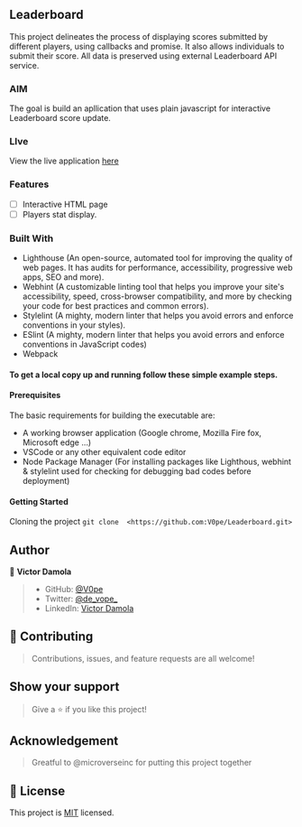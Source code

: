 ## Leaderboard
This project delineates the process of displaying scores submitted by different players, using callbacks and promise. It also allows individuals to submit their score. All data is preserved using external Leaderboard API service. 

### AIM
The goal is build an apllication that uses plain javascript for interactive Leaderboard score update. 

### LIve
View the live application [here](https://v0pe.github.io/Leaderboard/)

### Features 
- [ ] Interactive HTML page
- [ ] Players stat display. 

### Built With
- Lighthouse (An open-source, automated tool for improving the quality of web pages. It has audits for performance, accessibility, progressive web apps, SEO and more).
- Webhint (A customizable linting tool that helps you improve your site's accessibility, speed, cross-browser compatibility, and more by checking your code for best practices and common errors).
- Stylelint (A mighty, modern linter that helps you avoid errors and enforce conventions in your styles).
- ESlint (A mighty, modern linter that helps you avoid errors and enforce conventions in JavaScript codes)
- Webpack


#### To get a local copy up and running follow these simple example steps.

#### Prerequisites
The basic requirements for building the executable are:

- A working browser application (Google chrome, Mozilla Fire fox, Microsoft edge ...)
- VSCode or any other equivalent code editor
- Node Package Manager (For installing packages like Lighthous, webhint & stylelint used for checking for debugging bad codes before deployment)

#### Getting Started
Cloning the project `git clone  <https://github.com:V0pe/Leaderboard.git>`

## Author

👤 **Victor Damola**

>- GitHub: [@V0pe](https://github.com/V0pe)
>- Twitter: [@de_vope_](https://twitter.com/de_vope)
>- LinkedIn: [Victor Damola](https://linkedin.com/in/victor-damola-aderibigbe-27931ab0)

## 🤝 Contributing

>Contributions, issues, and feature requests are all welcome!

## Show your support

>Give a ⭐️ if you like this project!

## Acknowledgement

>Greatful to @microverseinc for putting this project together

## 📝 License

This project is [MIT](./MIT.md) licensed.
